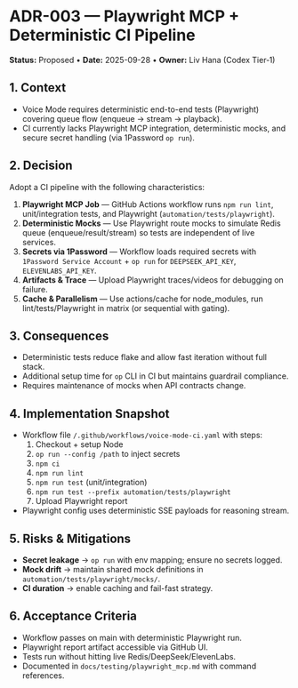 # ADR-003 — Playwright MCP + Deterministic CI Pipeline

**Status:** Proposed • **Date:** 2025-09-28 • **Owner:** Liv Hana (Codex Tier‑1)

## 1. Context

- Voice Mode requires deterministic end-to-end tests (Playwright) covering queue flow (enqueue → stream → playback).
- CI currently lacks Playwright MCP integration, deterministic mocks, and secure secret handling (via 1Password `op run`).

## 2. Decision

Adopt a CI pipeline with the following characteristics:

1. **Playwright MCP Job** — GitHub Actions workflow runs `npm run lint`, unit/integration tests, and Playwright (`automation/tests/playwright`).
2. **Deterministic Mocks** — Use Playwright route mocks to simulate Redis queue (enqueue/result/stream) so tests are independent of live services.
3. **Secrets via 1Password** — Workflow loads required secrets with `1Password Service Account` + `op run` for `DEEPSEEK_API_KEY`, `ELEVENLABS_API_KEY`.
4. **Artifacts & Trace** — Upload Playwright traces/videos for debugging on failure.
5. **Cache & Parallelism** — Use actions/cache for node_modules, run lint/tests/Playwright in matrix (or sequential with gating).

## 3. Consequences

- Deterministic tests reduce flake and allow fast iteration without full stack.
- Additional setup time for `op` CLI in CI but maintains guardrail compliance.
- Requires maintenance of mocks when API contracts change.

## 4. Implementation Snapshot

- Workflow file `/.github/workflows/voice-mode-ci.yaml` with steps:
  1. Checkout + setup Node
  2. `op run --config /path` to inject secrets
  3. `npm ci`
  4. `npm run lint`
  5. `npm run test` (unit/integration)
  6. `npm run test --prefix automation/tests/playwright`
  7. Upload Playwright report
- Playwright config uses deterministic SSE payloads for reasoning stream.

## 5. Risks & Mitigations

- **Secret leakage** → `op run` with env mapping; ensure no secrets logged.
- **Mock drift** → maintain shared mock definitions in `automation/tests/playwright/mocks/`.
- **CI duration** → enable caching and fail-fast strategy.

## 6. Acceptance Criteria

- Workflow passes on main with deterministic Playwright run.
- Playwright report artifact accessible via GitHub UI.
- Tests run without hitting live Redis/DeepSeek/ElevenLabs.
- Documented in `docs/testing/playwright_mcp.md` with command references.

<!-- Last verified: 2025-10-02 -->

<!-- Optimized: 2025-10-02 -->
